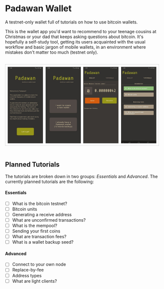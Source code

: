 # Padawan Wallet

A testnet-only wallet full of tutorials on how to use bitcoin wallets.

This is the wallet app you'd want to recommend to your teenage cousins at Christmas or your dad that keeps asking questions about bitcoin. It's hopefully a self-study tool, getting its users acquainted with the usual workflow and basic jargon of mobile wallets, in an environment where mistakes don't matter too much (testnet only).

<br />

<div align="center" >
  <img src="./images/screenshots-padawan.jpg" alt="Padawan Screenshot">
</div>
<br />

## Planned Tutorials
The tutorials are broken down in two groups: _Essentials_ and _Advanced_. The currently planned tutorials are the following:

#### Essentials
- [ ] What is the bitcoin testnet?  
- [ ] Bitcoin units  
- [ ] Generating a receive address  
- [ ] What are unconfirmed transactions?  
- [ ] What is the mempool?  
- [ ] Sending your first coins  
- [ ] What are transaction fees?  
- [ ] What is a wallet backup seed?  

#### Advanced
- [ ] Connect to your own node  
- [ ] Replace-by-fee  
- [ ] Address types  
- [ ] What are light clients?  
